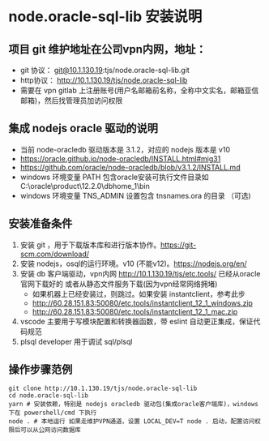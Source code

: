 node.oracle-sql-lib 安装说明
============================

项目 git 维护地址在公司vpn内网，地址：
---------------------------------
- git 协议： git@10.1.130.19:tjs/node.oracle-sql-lib.git
- http协议：  http://10.1.130.19/tjs/node.oracle-sql-lib
- 需要在 vpn gitlab 上注册账号(用户名邮箱前名称，全称中文实名，邮箱亚信邮箱)，然后找管理员加访问权限

## 集成 nodejs oracle 驱动的说明

- 当前 node-oracledb 驱动版本是 3.1.2，对应的 nodejs 版本是 v10
- https://oracle.github.io/node-oracledb/INSTALL.html#mig31
- https://github.com/oracle/node-oracledb/blob/v3.1.2/INSTALL.md
- windows 环境变量 PATH 包含oracle安装可执行文件目录如 C:\oracle\product\12.2.0\dbhome_1\bin
- windows 环境变量 TNS_ADMIN 设置包含 tnsnames.ora 的目录 （可选)

## 安装准备条件

1. 安装 git ，用于下载版本库和进行版本协作。https://git-scm.com/download/
2. 安装 nodejs，osql的运行环境。v10 (不能v12)。https://nodejs.org/en/
3. 安装 db 客户端驱动，vpn内网 http://10.1.130.19/tjs/etc.tools/ 已经从oracle官网下载好的
   或者从静态文件服务下载(因为vpn经常网络拥堵)
   - 如果机器上已经安装过，则跳过。如果安装 instantclient，参考此步
   - http://60.28.151.83:50080/etc.tools/instantclient_12_1_windows.zip
   - http://60.28.151.83:50080/etc.tools/instantclient_12_1_mac.zip
4. vscode 主要用于写模块配置和转换器函数，带 eslint 自动更正集成，保证代码规范
5. plsql developer 用于调试 sql/plsql

## 操作步骤范例

```shell
git clone http://10.1.130.19/tjs/node.oracle-sql-lib
cd node.oracle-sql-lib
yarn # 安装依赖，特别是 nodejs oracledb 驱动包(集成oracle客户端库)，windows 下在 powershell/cmd 下执行
node . # 本地运行 如果走维护VPN通道，设置 LOCAL_DEV=T node . 启动，配置访问权限后可以从公网访问数据库
````
